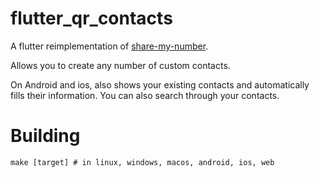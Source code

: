 # flutter_qr_contacts

A flutter reimplementation of [share-my-number](https://github.com/characterdog/share-my-number/issues).

Allows you to create any number of custom contacts.

On Android and ios, also shows your existing contacts and automatically fills their information. You can also search through your contacts.

# Building

```
make [target] # in linux, windows, macos, android, ios, web
```
